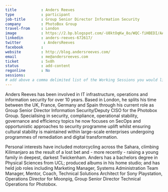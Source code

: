 ```yaml
---
title           : Anders Reeves
type            : participant
job-title       : Group Senior Director Information Security
company         : PhotoBox Group
travel-from     : London
image           : https://2.bp.blogspot.com/-U8ktOqKw_8o/WQC-fiHBEDI/AAAAAAAHErU/nHVnU3JkEH8W-fTRcvDjx3daIRIYsRu9wCK4B/s113/Me.JPG
linkedin        : anders-reeves-672617/
twitter          : AndersReeves
facebook        :
website         : http://blog.andersreeves.com/
email           : me@andersreeves.com
ticket          : 5x8h
status          : add-content
regonline       : No
sessions:
# add above a comma delimited list of the Working Sessions you would like to attend (use the session's title)
---
```


Anders Reeves has been involved in IT infrastructure, operations and information security for over 10 years. Based in London, he splits his time between the UK, France, Germany and Spain through his current role as Group Senior Director Information Security/Deputy CISO for the Photobox Group. Specialising in security, compliance, operational stability, governance and efficiency topics he now focuses on SecOps and opportunistic approaches to security programme uplift whilst ensuring cultural stability is maintained within large-scale enterprises undergoing programmes of remediation and digital transformation.

Personal interests have included motorcycling across the Sahara, climbing Kilimanjaro as the result of a lost bet and - more recently - raising a young family in deepest, darkest Twickenham. Anders has a bachelors degree in Physical Sciences from UCL; produced albums in his home studio; and has held job roles including Marketing Manager, Systems Administration Team Manager, Mentor, Coach, Technical Solutions Architect for Sony Playstation, Operations Director for Moonpig, Group Senior Director Technical Operations for Photobox.
